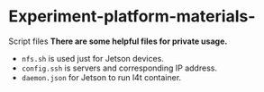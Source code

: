 # Experiment-platform-materials-
Script files
**There are some helpful files for private usage.**

- `nfs.sh` is used just for Jetson devices.
- `config.ssh` is servers and corresponding IP address.
- `daemon.json` for Jetson to run l4t container.
